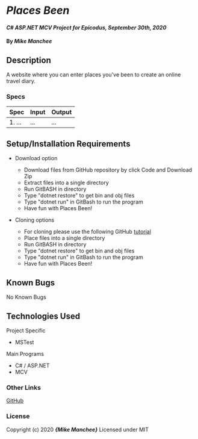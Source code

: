 # _Places Been_

#### _C# ASP.NET MCV Project for Epicodus, September 30th, 2020_

#### By _**Mike Manchee**_

## Description

A website where you can enter places you've been to create an online travel diary.

<!-- Brainstorming
A Place should be an object. Begin by giving it the property cityName.

After testing all back-end logic and developing an MVC front-end for this application, expand your Place model to include relevant properties like picture(s), how long you stayed, whom you travelled with, a journal entry, and so on. Integrate these into your front-end MVC application.

At the very least, the front end MVC web application should support RESTful Index, New, Create, and Show routes.
 -->
### Specs
| Spec | Input | Output |
| :-------------     | :------------- | :------------- |
|  1. ... | ... | ... |

## Setup/Installation Requirements

* Download option
  * Download files from GitHub repository by click Code and Download Zip
  * Extract files into a single directory 
  * Run GitBASH in directory
  * Type "dotnet restore" to get bin and obj files
  * Type "dotnet run" in GitBash to run the program
  * Have fun with Places Been! <!-- TITLE HERE -->

* Cloning options
  * For cloning please use the following GitHub [tutorial](https://docs.github.com/en/enterprise/2.16/user/github/creating-cloning-and-archiving-repositories/cloning-a-repository)
  * Place files into a single directory 
  * Run GitBASH in directory
  * Type "dotnet restore" to get bin and obj files
  * Type "dotnet run" in GitBash to run the program
  * Have fun with Places Been! <!-- TITLE HERE -->

## Known Bugs

No Known Bugs

## Technologies Used

Project Specific
* MSTest

Main Programs
* C# / ASP.NET
* MCV


### Other Links
[GitHub](https://github.com/mmanchee)

### License

Copyright (c) 2020 **_{Mike Manchee}_**
Licensed under MIT